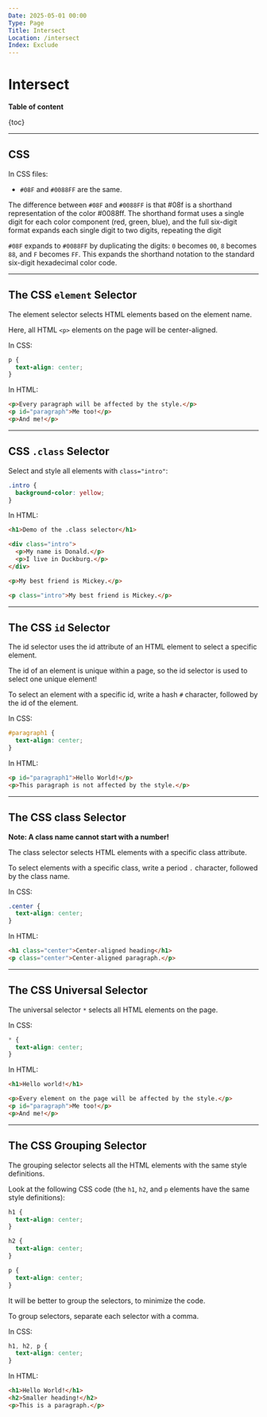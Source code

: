 ```yaml
---
Date: 2025-05-01 00:00
Type: Page
Title: Intersect
Location: /intersect
Index: Exclude
---
```


# Intersect

**Table of content**

{toc}

---

## CSS

In CSS files:

- `#08F` and `#0088FF` are the same.

The difference between `#08F` and `#0088FF` is that #08f is a shorthand representation of the color #0088ff. The shorthand format uses a single digit for each color component (red, green, blue), and the full six-digit format expands each single digit to two digits, repeating the digit

`#08F` expands to `#0088FF` by duplicating the digits: `0` becomes `00`, `8` becomes `88`, and `F` becomes `FF`. This expands the shorthand notation to the standard six-digit hexadecimal color code.

---

## The CSS `element` Selector

The element selector selects HTML elements based on the element name.

Here, all HTML `<p>` elements on the page will be center-aligned.

In CSS:

```css
p {
  text-align: center;
}
```
In HTML: 

```html
<p>Every paragraph will be affected by the style.</p>
<p id="paragraph">Me too!</p>
<p>And me!</p>
```

---

## CSS `.class` Selector

Select and style all elements with `class="intro"`:

```css
.intro {
  background-color: yellow;
}
```

In HTML:

```html
<h1>Demo of the .class selector</h1>

<div class="intro">
  <p>My name is Donald.</p>
  <p>I live in Duckburg.</p>
</div>

<p>My best friend is Mickey.</p>

<p class="intro">My best friend is Mickey.</p>
```

---

## The CSS `id` Selector

The id selector uses the id attribute of an HTML element to select a specific element.

The id of an element is unique within a page, so the id selector is used to select one unique element!

To select an element with a specific id, write a hash `#` character, followed by the id of the element.

In CSS:

```css
#paragraph1 {
  text-align: center;
}
```

In HTML:

```html
<p id="paragraph1">Hello World!</p>
<p>This paragraph is not affected by the style.</p>
```

---

## The CSS class Selector

**Note: A class name cannot start with a number!**

The class selector selects HTML elements with a specific class attribute.

To select elements with a specific class, write a period `.` character, followed by the class name.

In CSS:

```css
.center {
  text-align: center;
}
```

In HTML:

```html
<h1 class="center">Center-aligned heading</h1>
<p class="center">Center-aligned paragraph.</p>
```

---

## The CSS Universal Selector

The universal selector `*` selects all HTML elements on the page.

In CSS:

```css
* {
  text-align: center;
}
```

In HTML:

```html
<h1>Hello world!</h1>

<p>Every element on the page will be affected by the style.</p>
<p id="paragraph">Me too!</p>
<p>And me!</p>
```

---

## The CSS Grouping Selector

The grouping selector selects all the HTML elements with the same style definitions.

Look at the following CSS code (the `h1`, `h2`, and `p` elements have the same style definitions):

```css
h1 {
  text-align: center;
}

h2 {
  text-align: center;
}

p {
  text-align: center;
}
```

It will be better to group the selectors, to minimize the code.

To group selectors, separate each selector with a comma.


In CSS:

```css
h1, h2, p {
  text-align: center;
}
```

In HTML:

```html
<h1>Hello World!</h1>
<h2>Smaller heading!</h2>
<p>This is a paragraph.</p>
```
